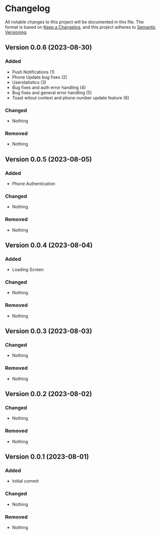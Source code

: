 # Changelog

All notable changes to this project will be documented in this file.
The format is based on [Keep a Changelog](https://keepachangelog.com/en/1.0.0/),
and this project adheres to [Semantic Versioning](https://semver.org/spec/v2.0.0.html).

## Version 0.0.6 (2023-08-30)

### Added

- Push Notifications (1)
- Phone Update bug fixes (2)
- Userstatistics (3)
- Bug fixes and auth error handling (4)
- Bug fixes and general error handling (5)
- Toast witout context and phone number update feature (6)

### Changed

- Nothing

### Removed

- Nothing

## Version 0.0.5 (2023-08-05)

### Added

- Phone Authentication

### Changed

- Nothing

### Removed

- Nothing

## Version 0.0.4 (2023-08-04)

### Added

- Loading Screen

### Changed

- Nothing

### Removed

- Nothing

## Version 0.0.3 (2023-08-03)

### Changed

- Nothing

### Removed

- Nothing

## Version 0.0.2 (2023-08-02)

### Changed

- Nothing

### Removed

- Nothing

## Version 0.0.1 (2023-08-01)

### Added

- Initial commit

### Changed

- Nothing

### Removed

- Nothing
